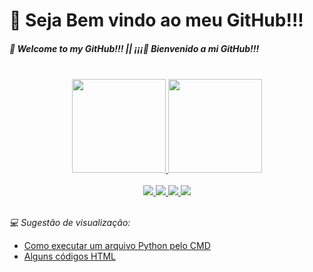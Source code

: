 # 👋 Seja Bem vindo ao meu GitHub!!!
##### 👋 Welcome to my GitHub!!! || ¡¡¡👋 Bienvenido a mi GitHub!!! 
  
 </br> 
  
<div align="center">
  <a href="https://github.com/BrenoCardoso2002">
  <img height="150em" src="https://github-readme-stats.vercel.app/api?username=BrenoCardoso2002&show_icons=true&theme=shades-of-purple&include_all_commits=true&count_private=true"/>
  <img height="150em" src="https://github-readme-stats.vercel.app/api/top-langs/?username=BrenoCardoso2002&layout=compact&langs_count=7&theme=shades-of-purple"/>
</div>

</br>
  
<div align="center">  
  <a href="http://www.linkedin.com/in/breno-bernardo-da-silva-cardoso"> <img src="https://img.shields.io/badge/LinkedIn-0077B5?style=for-the-badge&logo=linkedin&logoColor=white"/> </a>
    <a href="/Curriculo Breno Cardoso.pdf"> <img src="https://img.shields.io/badge/📄CURRÍCULO-39FF14?style=for-the-badge"/> </a>
  <a href="mailto:brenocardosodeveloper22@gmail.com"> <img src="https://img.shields.io/badge/Gmail-D14836?style=for-the-badge&logo=gmail&logoColor=white"/> </a>
  <a href="https://www.instagram.com/_bebernardo/"> <img src="https://img.shields.io/badge/Instagram-E4405F?style=for-the-badge&logo=instagram&logoColor=white"/> </a>
</div>

</br>

<i> 💻 Sugestão de visualização: </i> </br>
  - <a href="https://github.com/BrenoCardoso2002/Como-Executar-python_CMD"> Como executar um arquivo Python pelo CMD </a>
  - <a href="https://github.com/BrenoCardoso2002/Alguns_Html"> Alguns códigos HTML </a>
